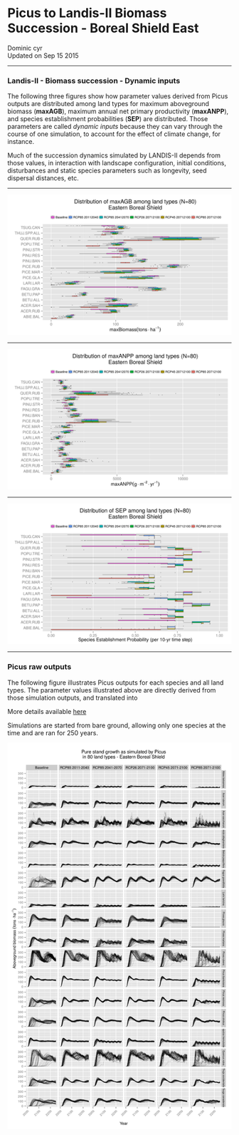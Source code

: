 # Picus to Landis-II Biomass Succession - Boreal Shield East
Dominic cyr  
Updated on Sep 15 2015

-------











### Landis-II - Biomass succession - Dynamic inputs

The following three figures show how parameter values derived from Picus outputs are distributed among land types for maximum aboveground biomass (**maxAGB**), maximum annual net primary productivity (**maxANPP**), and species establishment probabilities (**SEP**) are distributed. Those parameters are called *dynamic inputs* because they can vary through the course of one simulation, to account for the effect of climate change, for instance.

Much of the succession dynamics simulated by LANDIS-II depends from those values, in interaction with landscape configuration, initial conditions, disturbances and static species parameters such as longevity, seed dispersal distances, etc.

-------

![Picus inferred maxAGB](..//figures/ParamDistrib_maxAGB_BSE.png)


-------

![Picus inferred maxANPP](..//figures/ParamDistrib_maxANPP_BSE.png)


-------

![Picus inferred SEP](..//figures/ParamDistrib_SEP_BSE.png)

-------

### Picus raw outputs


The following figure illustrates Picus outputs for each species and all land types. The parameter values illustrated above are directly derived from those simulation outputs, and translated into 

More details available [here](https://github.com/dcyr/PicusToLandisIIBiomassSuccession)

Simulations are started from bare ground, allowing only one species at the time and are ran for 250 years.

![Picus raw outputs](..//figures/picusGrowth_BSE.png)

